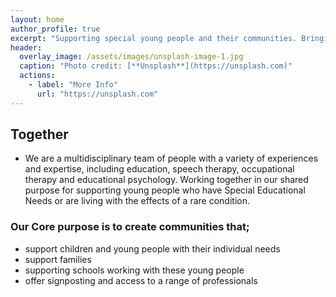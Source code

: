 ```yaml
---
layout: home
author_profile: true
excerpt: "Supporting special young people and their communities. Bringing families and professionals together. Putting the young person at the heart of everything we do."
header:
  overlay_image: /assets/images/unsplash-image-1.jpg
  caption: "Photo credit: [**Unsplash**](https://unsplash.com)"
  actions:
    - label: "More Info"
      url: "https://unsplash.com"
---
```



## Together

* We are a multidisciplinary team of people with a variety of experiences and expertise, including education, speech therapy, occupational therapy and educational psychology. Working together in our shared purpose for supporting young people who have Special Educational Needs or are living with the effects of a rare condition.

### Our Core purpose is to create communities that;
* support children and young people with their individual needs
* support families 
* supporting schools working with these young people
* offer signposting and access to a range of professionals
